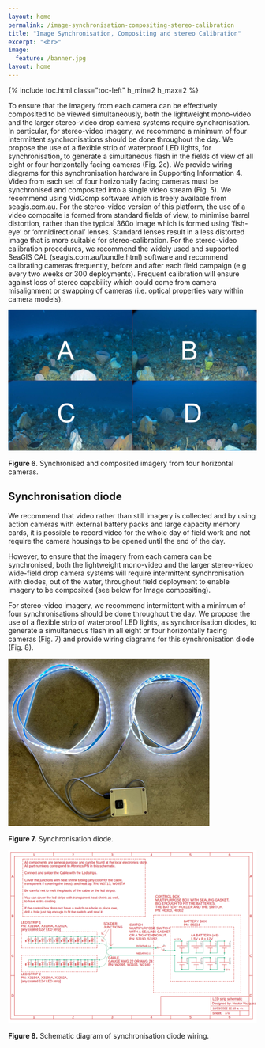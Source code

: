 ```yaml
---
layout: home
permalink: /image-synchronisation-compositing-stereo-calibration
title: "Image Synchronisation, Compositing and stereo Calibration"
excerpt: "<br>"
image:
  feature: /banner.jpg
layout: home
---
```

{% include toc.html class="toc-left" h_min=2 h_max=2 %}

To ensure that the imagery from each camera can be effectively composited to be viewed simultaneously, both the lightweight mono-video and the larger stereo-video drop camera systems require synchronisation. In particular, for stereo-video imagery, we recommend a minimum of four intermittent synchronisations should be done throughout the day. We propose the use of a flexible strip of waterproof LED lights, for synchronisation, to generate a simultaneous flash in the fields of view of all eight or four horizontally facing cameras (Fig. 2c). We provide wiring diagrams for this synchronisation hardware in Supporting Information 4. Video from each set of four horizontally facing cameras must be synchronised and composited into a single video stream (Fig. 5). We recommend using VidComp software which is freely available from seagis.com.au. For the stereo-video version of this platform, the use of a video composite is formed from standard fields of view, to minimise barrel distortion, rather than the typical 360o image which is formed using ‘fish-eye’ or ‘omnidirectional’ lenses. Standard lenses result in a less distorted image that is more suitable for stereo-calibration. For the stereo-video calibration procedures, we recommend the widely used and supported SeaGIS CAL (seagis.com.au/bundle.html) software and recommend calibrating cameras frequently, before and after each field campaign (e.g every two weeks or 300 deployments). Frequent calibration will ensure against loss of stereo capability which could come from camera misalignment or swapping of cameras (i.e. optical properties vary within camera models). 

![alt_text](images/figure6.png "image_tooltip")

**Figure 6**. Synchronised and composited imagery from four horizontal cameras.

## Synchronisation diode

We recommend that video rather than still imagery is collected and by using action cameras with external battery packs and large capacity memory cards, it is possible to record video for the whole day of field work and not require the camera housings to be opened until the end of the day. 

However, to ensure that the imagery from each camera can be synchronised, both the lightweight mono-video and the larger stereo-video wide-field drop camera systems will require intermittent synchronisation with diodes, out of the water, throughout field deployment to enable imagery to be composited (see below for Image compositing). 

For stereo-video imagery, we recommend intermittent with a minimum of four synchronisations should be done throughout the day. We propose the use of a flexible strip of waterproof LED lights, as synchronisation diodes, to generate a simultaneous flash in all eight or four horizontally facing cameras (Fig. 7) and provide wiring diagrams for this synchronisation diode (Fig. 8).


![alt_text](images/figure7.png "image_tooltip")

**Figure 7.** Synchronisation diode.


![alt_text](images/figure8.png "image_tooltip")

**Figure 8.** Schematic diagram of synchronisation diode wiring.
